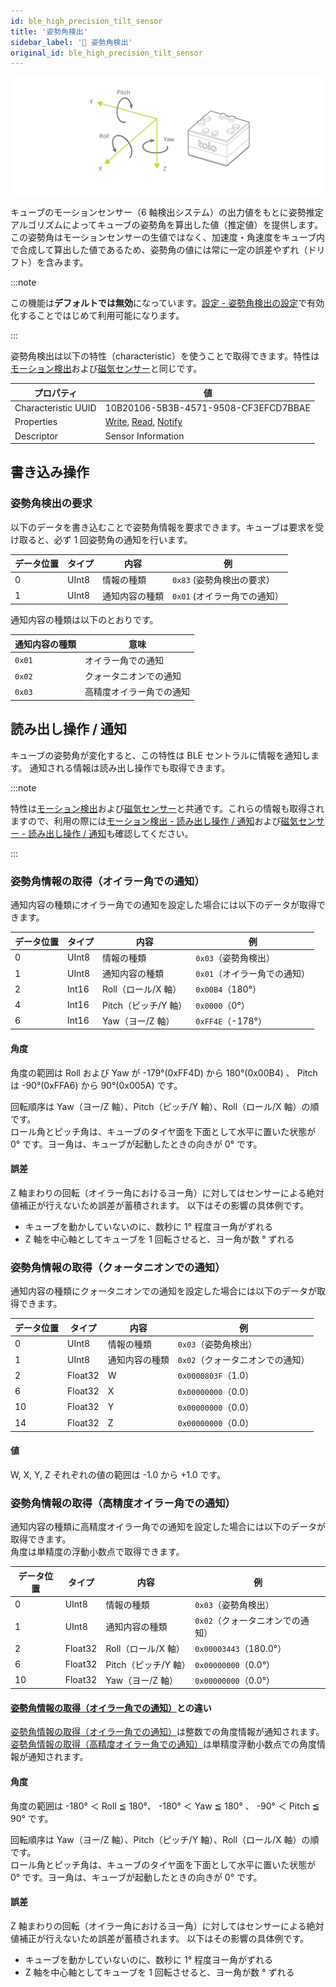 ```yaml
---
id: ble_high_precision_tilt_sensor
title: '姿勢角検出'
sidebar_label: '🔄 姿勢角検出'
original_id: ble_high_precision_tilt_sensor
---
```


![Cube coordinate system](assets/sensor_cube_axis.svg)

キューブのモーションセンサー（6 軸検出システム）の出力値をもとに姿勢推定アルゴリズムによってキューブの姿勢角を算出した値（推定値）を提供します。  
この姿勢角はモーションセンサーの生値ではなく、加速度・角速度をキューブ内で合成して算出した値であるため、姿勢角の値には常に一定の誤差やずれ（ドリフト）を含みます。

:::note

この機能は**デフォルトでは無効**になっています。[設定 - 姿勢角検出の設定](configuration.md#姿勢角検出の設定)で有効化することではじめて利用可能になります。

:::

姿勢角検出は以下の特性（characteristic）を使うことで取得できます。特性は[モーション検出](sensor.md)および[磁気センサー](magnetic_sensor.md)と同じです。

| プロパティ          | 値                                                                                 |
| ------------------- | ---------------------------------------------------------------------------------- |
| Characteristic UUID | 10B20106-5B3B-4571-9508-CF3EFCD7BBAE                                               |
| Properties          | [Write](#書き込み操作), [Read](#読み出し操作--通知), [Notify](#読み出し操作--通知) |
| Descriptor          | Sensor Information                                                                 |

## 書き込み操作 <span class="update"/>

### 姿勢角検出の要求

以下のデータを書き込むことで姿勢角情報を要求できます。キューブは要求を受け取ると、必ず 1 回姿勢角の通知を行います。

| データ位置 | タイプ | 内容           | 例                                                      |
| ---------- | ------ | -------------- | ------------------------------------------------------- |
| 0          | UInt8  | 情報の種類     | <span class="fixed">`0x83`</span> (姿勢角検出の要求）   |
| 1          | UInt8  | 通知内容の種類 | <span class="fixed">`0x01`</span> (オイラー角での通知） |

通知内容の種類は以下のとおりです。

| 通知内容の種類             | 意味                     |
| -------------------------- | ------------------------ |
| `0x01`                     | オイラー角での通知       |
| `0x02` <span class="new"/> | クォータニオンでの通知   |
| `0x03` <span class="new"/> | 高精度オイラー角での通知 |


## 読み出し操作 / 通知 <span class="update"/>

キューブの姿勢角が変化すると、この特性は BLE セントラルに情報を通知します。
通知される情報は読み出し操作でも取得できます。

:::note

特性は[モーション検出](sensor.md)および[磁気センサー](magnetic_sensor.md)と共通です。これらの情報も取得されますので、利用の際には[モーション検出 - 読み出し操作 / 通知](sensor.md#読み出し操作--通知)および[磁気センサー - 読み出し操作 / 通知](magnetic_sensor.md#読み出し操作--通知)も確認してください。

:::

### 姿勢角情報の取得（オイラー角での通知）

通知内容の種類にオイラー角での通知を設定した場合には以下のデータが取得できます。

| データ位置 | タイプ | 内容                 | 例                                                      |
| ---------- | ------ | -------------------- | ------------------------------------------------------- |
| 0          | UInt8  | 情報の種類           | <span class="fixed">`0x03`</span>（姿勢角検出）         |
| 1          | UInt8  | 通知内容の種類       | <span class="fixed">`0x01`</span>（オイラー角での通知） |
| 2          | Int16  | Roll（ロール/X 軸）  | `0x00B4`（180°）                                        |
| 4          | Int16  | Pitch（ピッチ/Y 軸） | `0x0000`（0°）                                          |
| 6          | Int16  | Yaw（ヨー/Z 軸）     | `0xFF4E`（-178°）                                       |

#### 角度

角度の範囲は Roll および Yaw が -179°(0xFF4D) から 180°(0x00B4) 、 Pitch は -90°(0xFFA6) から 90°(0x005A) です。

回転順序は Yaw（ヨー/Z 軸）、Pitch（ピッチ/Y 軸）、Roll（ロール/X 軸）の順です。  
ロール角とピッチ角は、キューブのタイヤ面を下面として水平に置いた状態が 0° です。ヨー角は、キューブが起動したときの向きが 0° です。

#### 誤差

Z 軸まわりの回転（オイラー角におけるヨー角）に対してはセンサーによる絶対値補正が行えないため誤差が蓄積されます。 以下はその影響の具体例です。

- キューブを動かしていないのに、数秒に 1° 程度ヨー角がずれる
- Z 軸を中心軸としてキューブを 1 回転させると、ヨー角が数 ° ずれる

### 姿勢角情報の取得（クォータニオンでの通知） <span class="new"/>

通知内容の種類にクォータニオンでの通知を設定した場合には以下のデータが取得できます。

| データ位置 | タイプ  | 内容           | 例                                                          |
| ---------- | ------- | -------------- | ----------------------------------------------------------- |
| 0          | UInt8   | 情報の種類     | <span class="fixed">`0x03`</span>（姿勢角検出）             |
| 1          | UInt8   | 通知内容の種類 | <span class="fixed">`0x02`</span>（クォータニオンでの通知） |
| 2          | Float32 | W              | `0x0000803F`（1.0）                                         |
| 6          | Float32 | X              | `0x00000000`（0.0）                                         |
| 10         | Float32 | Y              | `0x00000000`（0.0）                                         |
| 14         | Float32 | Z              | `0x00000000`（0.0）                                         |

#### 値

W, X, Y, Z それぞれの値の範囲は -1.0 から +1.0 です。

### 姿勢角情報の取得（高精度オイラー角での通知） <span class="new"/>

通知内容の種類に高精度オイラー角での通知を設定した場合には以下のデータが取得できます。  
角度は単精度の浮動小数点で取得できます。

| データ位置 | タイプ  | 内容                 | 例                                                          |
| ---------- | ------- | -------------------- | ----------------------------------------------------------- |
| 0          | UInt8   | 情報の種類           | <span class="fixed">`0x03`</span>（姿勢角検出）             |
| 1          | UInt8   | 通知内容の種類       | <span class="fixed">`0x02`</span>（クォータニオンでの通知） |
| 2          | Float32 | Roll（ロール/X 軸）  | `0x00003443`（180.0°）                                      |
| 6          | Float32 | Pitch（ピッチ/Y 軸） | `0x00000000`（0.0°）                                        |
| 10         | Float32 | Yaw（ヨー/Z 軸）     | `0x00000000`（0.0°）                                        |

#### [姿勢角情報の取得（オイラー角での通知）](ble_high_precision_tilt_sensor#姿勢角情報の取得オイラー角での通知)との違い

[姿勢角情報の取得（オイラー角での通知）](ble_high_precision_tilt_sensor#姿勢角情報の取得オイラー角での通知)は整数での角度情報が通知されます。  
[姿勢角情報の取得（高精度オイラー角での通知）](ble_high_precision_tilt_sensor#姿勢角情報の取得高精度オイラー角での通知-)は単精度浮動小数点での角度情報が通知されます。

#### 角度

角度の範囲は -180° ＜ Roll ≦ 180°、 -180° ＜ Yaw ≦ 180° 、 -90° ＜ Pitch ≦ 90° です。

回転順序は Yaw（ヨー/Z 軸）、Pitch（ピッチ/Y 軸）、Roll（ロール/X 軸）の順です。  
ロール角とピッチ角は、キューブのタイヤ面を下面として水平に置いた状態が 0° です。ヨー角は、キューブが起動したときの向きが 0° です。

#### 誤差

Z 軸まわりの回転（オイラー角におけるヨー角）に対してはセンサーによる絶対値補正が行えないため誤差が蓄積されます。 以下はその影響の具体例です。

- キューブを動かしていないのに、数秒に 1° 程度ヨー角がずれる
- Z 軸を中心軸としてキューブを 1 回転させると、ヨー角が数 ° ずれる
